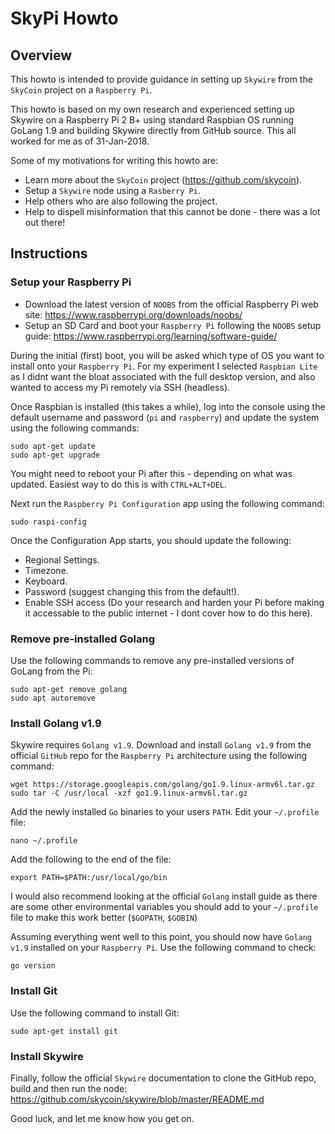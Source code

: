 # SkyPi Howto
## Overview
This howto is intended to provide guidance in setting up `Skywire` from the `SkyCoin` project on a `Raspberry Pi`.

This howto is based on my own research and experienced setting up Skywire on a Raspberry Pi 2 B+ using standard Raspbian OS running GoLang 1.9 and building Skywire directly from GitHub source.  This all worked for me as of 31-Jan-2018.

Some of my motivations for writing this howto are:
* Learn more about the `SkyCoin` project (https://github.com/skycoin).
* Setup a `Skywire` node using a `Rasberry Pi`.
* Help others who are also following the project.
* Help to dispell misinformation that this cannot be done - there was a lot out there!

## Instructions
### Setup your Raspberry Pi
* Download the latest version of `NOOBS` from the official Raspberry Pi web site: https://www.raspberrypi.org/downloads/noobs/
* Setup an SD Card and boot your `Raspberry Pi` following the `NOOBS` setup guide: https://www.raspberrypi.org/learning/software-guide/

During the initial (first) boot, you will be asked which type of OS you want to install onto your `Raspberry Pi`. For my experiment I selected `Raspbian Lite` as I didnt want the bloat associated with the full desktop version, and also wanted to access my Pi remotely via SSH (headless).

Once Raspbian is installed (this takes a while), log into the console using the default username and password (`pi` and `raspberry`) and update the system using the following commands:
```
sudo apt-get update
sudo apt-get upgrade
```
You might need to reboot your Pi after this - depending on what was updated. Easiest way to do this is with `CTRL+ALT+DEL`.

Next run the `Raspberry Pi Configuration` app using the following command:
```
sudo raspi-config
```
Once the Configuration App starts, you should update the following:
* Regional Settings.
* Timezone.
* Keyboard.
* Password (suggest changing this from the default!).
* Enable SSH access (Do your research and harden your Pi before making it accessable to the public internet - I dont cover how to do this here).

### Remove pre-installed Golang
Use the following commands to remove any pre-installed versions of GoLang from the Pi:
```
sudo apt-get remove golang
sudo apt autoremove
```

### Install Golang v1.9
Skywire requires `Golang v1.9`. Download and install `Golang v1.9` from the official `GitHub` repo for the `Raspberry Pi` architecture using the following command:
```
wget https://storage.googleapis.com/golang/go1.9.linux-armv6l.tar.gz
sudo tar -C /usr/local -xzf go1.9.linux-armv6l.tar.gz
```
Add the newly installed `Go` binaries to your users `PATH`. Edit your `~/.profile` file:
```
nano ~/.profile
```
Add the following to the end of the file:
```
export PATH=$PATH:/usr/local/go/bin
```

I would also recommend looking at the official `Golang` install guide as there are some other environmental variables you should add to your `~/.profile` file to make this work better (`$GOPATH`, `$GOBIN`)

Assuming everything went well to this point, you should now have `Golang v1.9` installed on your `Raspberry Pi`. Use the following command to check:
```
go version
```

### Install Git
Use the following command to install Git:
```
sudo apt-get install git
```
### Install Skywire
Finally, follow the official `Skywire` documentation to clone the GitHub repo, build and then run the node:
https://github.com/skycoin/skywire/blob/master/README.md

Good luck, and let me know how you get on.